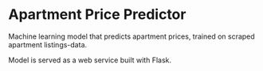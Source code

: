 # Apartment Price Predictor

Machine learning model that predicts apartment prices, trained on scraped apartment listings-data. 

Model is served as a web service built with Flask.
